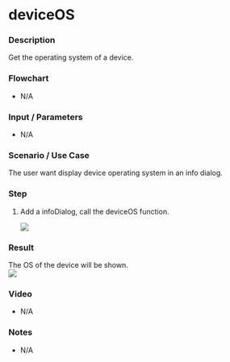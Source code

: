 # deviceOS

### Description

Get the operating system of a device.

### Flowchart

- N/A

### Input / Parameters

- N/A

### Scenario / Use Case

The user want display device operating system in an info dialog.

### Step

1. Add a infoDialog, call the deviceOS function. 

    ![](../../../../document/function/Device/deviceOS/deviceOS-step-1.png?raw=true)
    
### Result

The OS of the device will be shown. <br />
![](../../../../document/function/Device/deviceOS/deviceOS-result-1.png?raw=true)

### Video

- N/A
<!--[![Video](http://i.imgur.com/Ot5DWAW.png)](https://youtu.be/StTqXEQ2l-Y?t=35s)-->

### Notes

- N/A